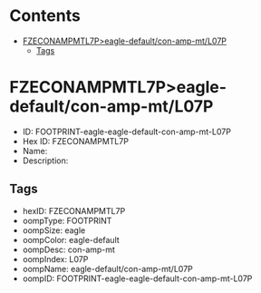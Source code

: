 



Contents
========

* [FZECONAMPMTL7P>eagle-default/con-amp-mt/L07P](#fzeconampmtl7peagle-defaultcon-amp-mtl07p)
	* [Tags](#tags)

# FZECONAMPMTL7P>eagle-default/con-amp-mt/L07P

- ID: FOOTPRINT-eagle-eagle-default-con-amp-mt-L07P
- Hex ID: FZECONAMPMTL7P
- Name: 
- Description: 

## Tags

- hexID: FZECONAMPMTL7P
- oompType: FOOTPRINT
- oompSize: eagle
- oompColor: eagle-default
- oompDesc: con-amp-mt
- oompIndex: L07P
- oompName: eagle-default/con-amp-mt/L07P
- oompID: FOOTPRINT-eagle-eagle-default-con-amp-mt-L07P
